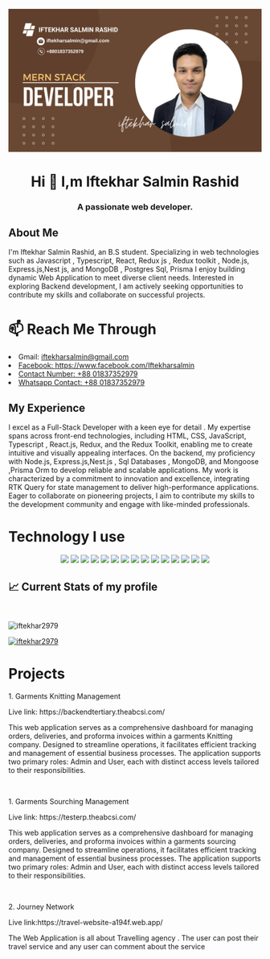 
![logo](https://github.com/iftekhar2979/iftekhar2979/blob/main/Brown%20Modern%20Digital%20Marketing%20Facebook%20Cover%20(2).png)
<!-- about me -->
<h1 align="center" >Hi 👋 I,m Iftekhar Salmin Rashid </h1>
<h3 align="center" >A passionate web developer.</h3>

## About Me
<p align="center">
  <p>I'm Iftekhar Salmin Rashid, an B.S student. Specializing in web technologies such as Javascript , Typescript, React, Redux js , Redux toolkit , Node.js, Express.js,Nest js, and MongoDB , Postgres Sql, Prisma I enjoy building dynamic Web Application to meet diverse client needs. Interested in exploring Backend development, I am actively seeking opportunities to contribute my skills and collaborate on successful projects.</p>
</p>

<h1  align="left" >📫 Reach Me Through</h1>
<p align="center">
    <li>Gmail: <a href="iftekharsalmin@gmail.com">iftekharsalmin@gmail.com</li>
    <li>Facebook: <a href="https://www.facebook.com/Iftekharsalmin/">https://www.facebook.com/Iftekharsalmin</li>
    <li>Contact Number: +88 01837352979</li>
    <li>Whatsapp Contact: +88 01837352979</li>
</a>
</p>



## My Experience
<p align="center">
  <p> I excel as a Full-Stack Developer with a keen eye for detail . My expertise spans across front-end technologies, including HTML, CSS, JavaScript, Typescript , React.js, Redux, and the Redux Toolkit, enabling me to create intuitive and visually appealing interfaces. On the backend, my proficiency with Node.js, Express.js,Nest.js , Sql Databases , MongoDB, and Mongoose ,Prisma Orm to develop reliable and scalable applications. My work is characterized by a commitment to innovation and excellence, integrating RTK Query for state management to deliver high-performance applications. Eager to collaborate on pioneering projects, I aim to contribute my skills to the development community and engage with like-minded professionals.</p>
</p>

<h1 align="left" >Technology I use</h1>
<p align="center">
<img height="60" src="https://i.ibb.co/TH483bt/html5-logo-html-logo-0.png"/>
<img height="60" src="https://i.ibb.co/J2Xwx1x/html5-logo-opencode-css-8.png"/>
<img height="60" src="https://i.ibb.co/vzsbXYK/boots.jpg"/>
<img height="60" src="https://i.ibb.co/dcvyp95/ta-choto.webp"/>
<img height="60" src="https://i.ibb.co/pLhXD5r/ffffffffff.png"/>
<img height="60" src="https://i.ibb.co/3WjkjcV/javascript.png"/>
  <img height="60" src="https://www.google.com/url?sa=i&url=https%3A%2F%2Ficonduck.com%2Ficons%2F95017%2Ftypescript-icon&psig=AOvVaw3WJdst2g3R17XAMWBhH6OX&ust=1734884605267000&source=images&cd=vfe&opi=89978449&ved=0CBEQjRxqFwoTCKiYs_yiuYoDFQAAAAAdAAAAABAE"
<img height="60" src="https://i.ibb.co/Y0VzS5P/react.webp"/>
<img height="60" src="https://raw.githubusercontent.com/reduxjs/redux/master/logo/logo.png"/>
<img height="60" src="https://i.ibb.co/z4G0XXn/node.png"/>
<img height="60" src="https://i.ibb.co/Yy4kyLp/icons8-express-js-50.png"/>
<img height="60" src="https://i.ibb.co/RPPvc7m/icons8.png"/>
<img height="60" src="https://tsed.io/mongoose.png"/>
<img height="60" src="https://cdn.worldvectorlogo.com/logos/prisma-2.svg"/>
<img height="60" src="https://i.ibb.co/Xyj3C6m/firebase.png"/>
<img height="60" src="https://i.ibb.co/XYSTRQq/git.png"/>
</p>

## :chart_with_upwards_trend: Current Stats of my profile

<br />
<p align="center">
 <p align="left"> <img src="https://komarev.com/ghpvc/?username=iftekhar2979&label=Profile%20views&color=0e75b6&style=flat" alt="iftekhar2979" /> </p>

<p align="left"> <a href="https://github.com/ryo-ma/github-profile-trophy"><img src="https://github-profile-trophy.vercel.app/?username=iftekhar2979" alt="iftekhar2979" /></a> </p>
</p>


<h1 align="left" >Projects</h1>
<p align="center">
  <p>1. Garments Knitting Management</p>
  <p>Live link: https://backendtertiary.theabcsi.com/ </p>
  <p>This web application serves as a comprehensive dashboard for managing orders, deliveries, and proforma invoices within a garments Knitting company. Designed to streamline operations, it facilitates efficient tracking and management of essential business processes. The application supports two primary roles: Admin and User, each with distinct access levels tailored to their responsibilities.</p>

  </br>
<p align="center">
  <p>1. Garments Sourching Management</p>
  <p>Live link: https://testerp.theabcsi.com/ </p>
  <p>This web application serves as a comprehensive dashboard for managing orders, deliveries, and proforma invoices within a garments sourcing company. Designed to streamline operations, it facilitates efficient tracking and management of essential business processes. The application supports two primary roles: Admin and User, each with distinct access levels tailored to their responsibilities.</p>

  </br>
 
<p align="center">
  <p>2. Journey Network</p>
  <p>Live link:https://travel-website-a194f.web.app/ </p>
  <p>The Web Application is all about Travelling agency . The user can post their travel service and any user can comment about the service</p>

  </br>


